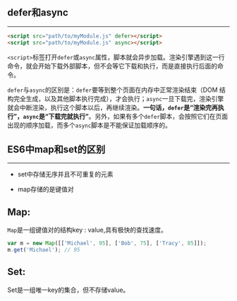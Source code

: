 ## defer和async

---

```html
<script src="path/to/myModule.js" defer></script>
<script src="path/to/myModule.js" async></script>
```

`<script>`标签打开`defer`或`async`属性，脚本就会异步加载。渲染引擎遇到这一行命令，就会开始下载外部脚本，但不会等它下载和执行，而是直接执行后面的命令。

`defer`与`async`的区别是：`defer`要等到整个页面在内存中正常渲染结束（DOM 结构完全生成，以及其他脚本执行完成），才会执行；`async`一旦下载完，渲染引擎就会中断渲染，执行这个脚本以后，再继续渲染。**一句话，`defer`是“渲染完再执行”，`async`是“下载完就执行”**。另外，如果有多个`defer`脚本，会按照它们在页面出现的顺序加载，而多个`async`脚本是不能保证加载顺序的。



## ES6中map和set的区别

---

- set中存储无序并且不可重复的元素

- map存储的是键值对

## Map:

`Map`是一组键值对的结构key : value,具有极快的查找速度。

```javascript
var m = new Map([['Michael', 95], ['Bob', 75], ['Tracy', 85]]);
m.get('Michael'); // 95
```

## Set:

Set是一组唯一key的集合，但不存储value。